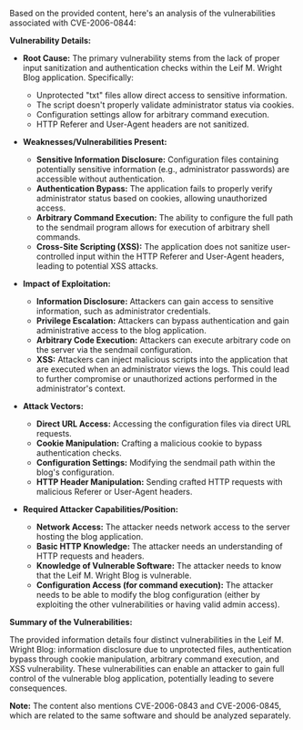 Based on the provided content, here's an analysis of the vulnerabilities associated with CVE-2006-0844:

**Vulnerability Details:**

*   **Root Cause:** The primary vulnerability stems from the lack of proper input sanitization and authentication checks within the Leif M. Wright Blog application. Specifically:
    *   Unprotected "txt" files allow direct access to sensitive information.
    *   The script doesn't properly validate administrator status via cookies.
    *   Configuration settings allow for arbitrary command execution.
    *   HTTP Referer and User-Agent headers are not sanitized.

*   **Weaknesses/Vulnerabilities Present:**
    *   **Sensitive Information Disclosure:** Configuration files containing potentially sensitive information (e.g., administrator passwords) are accessible without authentication.
    *   **Authentication Bypass:** The application fails to properly verify administrator status based on cookies, allowing unauthorized access.
    *  **Arbitrary Command Execution:** The ability to configure the full path to the sendmail program allows for execution of arbitrary shell commands.
    *   **Cross-Site Scripting (XSS):** The application does not sanitize user-controlled input within the HTTP Referer and User-Agent headers, leading to potential XSS attacks.

*   **Impact of Exploitation:**
    *   **Information Disclosure:** Attackers can gain access to sensitive information, such as administrator credentials.
    *   **Privilege Escalation:** Attackers can bypass authentication and gain administrative access to the blog application.
     *   **Arbitrary Code Execution:** Attackers can execute arbitrary code on the server via the sendmail configuration.
    *   **XSS:** Attackers can inject malicious scripts into the application that are executed when an administrator views the logs. This could lead to further compromise or unauthorized actions performed in the administrator's context.

*   **Attack Vectors:**
    *   **Direct URL Access:** Accessing the configuration files via direct URL requests.
    *   **Cookie Manipulation:** Crafting a malicious cookie to bypass authentication checks.
    *   **Configuration Settings:** Modifying the sendmail path within the blog's configuration.
    *   **HTTP Header Manipulation:** Sending crafted HTTP requests with malicious Referer or User-Agent headers.

*   **Required Attacker Capabilities/Position:**
    *   **Network Access:** The attacker needs network access to the server hosting the blog application.
    *   **Basic HTTP Knowledge:** The attacker needs an understanding of HTTP requests and headers.
    *   **Knowledge of Vulnerable Software:** The attacker needs to know that the Leif M. Wright Blog is vulnerable.
    *  **Configuration Access (for command execution):** The attacker needs to be able to modify the blog configuration (either by exploiting the other vulnerabilities or having valid admin access).

**Summary of the Vulnerabilities:**

The provided information details four distinct vulnerabilities in the Leif M. Wright Blog: information disclosure due to unprotected files, authentication bypass through cookie manipulation, arbitrary command execution, and XSS vulnerability.  These vulnerabilities can enable an attacker to gain full control of the vulnerable blog application, potentially leading to severe consequences.

**Note:** The content also mentions CVE-2006-0843 and CVE-2006-0845, which are related to the same software and should be analyzed separately.